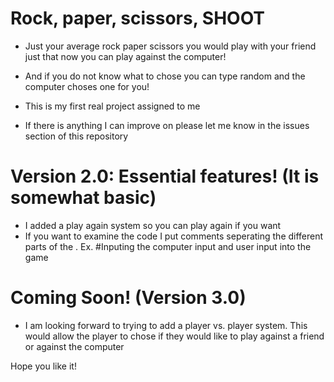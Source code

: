 # Rock, paper, scissors, SHOOT
- Just your average rock paper scissors you would play with your friend just that now you can play against the computer!
- And if you do not know what to chose you can type random and the computer choses one for you!

- This is my first real project assigned to me
- If there is anything I can improve on please let me know in the issues section of this repository

# Version 2.0: Essential features! (It is somewhat basic)
- I added a play again system so you can play again if you want
- If you want to examine the code I put comments seperating the different parts of the . Ex.  #Inputing the computer input and user input into the game

# Coming Soon! (Version 3.0)
- I am looking forward to trying to add a player vs. player system. This would allow the player to chose if they would like to play against a friend or against the computer

Hope you like it!
